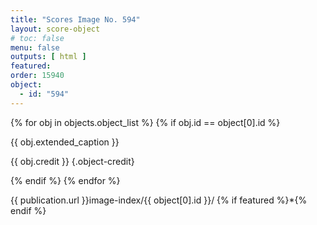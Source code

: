 ```yaml
---
title: "Scores Image No. 594"
layout: score-object
# toc: false
menu: false
outputs: [ html ]
featured: 
order: 15940
object:
  - id: "594"
---
```


{% for obj in objects.object_list %}
{% if obj.id == object[0].id %}

{{ obj.extended_caption }}

{{ obj.credit }} {.object-credit}

{% endif %}
{% endfor %}

<div class="object-credit object-url is-print-only">

{{ publication.url }}image-index/{{ object[0].id }}/ {% if featured %}*{% endif %}

</div>

